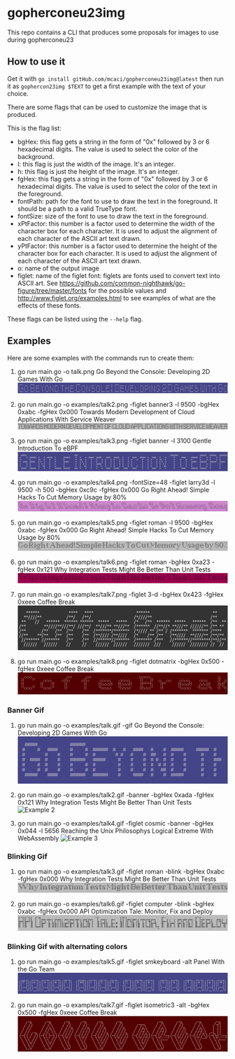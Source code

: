 # gopherconeu23img
This repo contains a CLI that produces some proposals for images to use during gopherconeu23

## How to use it

Get it with `go install gitHub.com/mcaci/gopherconeu23img@latest` then run it as `gophercon23img $TEXT` to get a first example with the text of your choice.

There are some flags that can be used to customize the image that is produced.

This is the flag list:

- bgHex: this flag gets a string in the form of "0x" followed by 3 or 6 hexadecimal digits. The value is used to select the color of the background.
- l: this flag is just the width of the image. It's an integer.
- h: this flag is just the height of the image. It's an integer.
- fgHex: this flag gets a string in the form of "0x" followed by 3 or 6 hexadecimal digits. The value is used to select the color of the text in the foreground.
- fontPath: path for the font to use to draw the text in the foreground. It should be a path to a valid TrueType font.
- fontSize: size of the font to use to draw the text in the foreground.
- xPtFactor: this number is a factor used to determine the width of the character box for each character. It is used to adjust the alignment of each character of the ASCII art text drawn.
- yPtFactor: this number is a factor used to determine the height of the character box for each character. It is used to adjust the alignment of each character of the ASCII art text drawn.
- o: name of the output image
- figlet: name of the figlet font: figlets are fonts used to convert text into ASCII art. See https://github.com/common-nighthawk/go-figure/tree/master/fonts for the possible values and http://www.figlet.org/examples.html to see examples of what are the effects of these fonts.

These flags can be listed using the `--help` flag.

## Examples

Here are some examples with the commands run to create them:

1. go run main.go -o talk.png Go Beyond the Console: Developing 2D Games With Go
![Example 1](./examples/talk.png)

2. go run main.go -o examples/talk2.png -figlet banner3 -l 9500 -bgHex 0xabc -fgHex 0x000 Towards Modern Development of Cloud Applications With Service Weaver
![Example 2](./examples/talk2.png)

3. go run main.go -o examples/talk3.png -figlet banner -l 3100 Gentle Introduction To eBPF
![Example 3](./examples/talk3.png)

4. go run main.go -o examples/talk4.png -fontSize=48 -figlet larry3d -l 9500 -h 500 -bgHex 0xc9c -fgHex 0x000 Go Right Ahead! Simple Hacks To Cut Memory Usage by 80%
![Example 4](./examples/talk4.png)

5. go run main.go -o examples/talk5.png -figlet roman -l 9500 -bgHex 0xabc -fgHex 0x000 Go Right Ahead! Simple Hacks To Cut Memory Usage by 80%
![Example 5](./examples/talk5.png)

6. go run main.go -o examples/talk6.png -figlet roman -bgHex 0xa23 -fgHex 0x121 Why Integration Tests Might Be Better Than Unit Tests
![Example 6](./examples/talk6.png)

7. go run main.go -o examples/talk7.png -figlet 3-d -bgHex 0x423 -fgHex 0xeee Coffee Break
![Example 7](./examples/talk7.png)

8. go run main.go -o examples/talk8.png -figlet dotmatrix -bgHex 0x500 -fgHex 0xeee Coffee Break 
![Example 8](./examples/talk8.png)

### Banner Gif

1. go run main.go -o examples/talk.gif -gif Go Beyond the Console: Developing 2D Games With Go
![Example 1](./examples/talk.gif)

2. go run main.go -o examples/talk2.gif -banner -bgHex 0xada -fgHex 0x121 Why Integration Tests Might Be Better Than Unit Tests
![Example 2](./examples/talk2.gif)

3. go run main.go -o examples/talk4.gif -figlet cosmic -banner -bgHex 0x044 -l 5656 Reaching the Unix Philosophys Logical Extreme With WebAssembly
![Example 3](./examples/talk4.gif)

### Blinking Gif

1. go run main.go -o examples/talk3.gif -figlet roman -blink -bgHex 0xabc -fgHex 0x000 Why Integration Tests Might Be Better Than Unit Tests
![Example 1](./examples/talk3.gif)

2. go run main.go -o examples/talk6.gif -figlet computer -blink -bgHex 0xabc -fgHex 0x000 API Optimization Tale: Monitor, Fix and Deploy
![Example 2](./examples/talk6.gif)

### Blinking Gif with alternating colors 

1. go run main.go -o examples/talk5.gif -figlet smkeyboard -alt Panel With the Go Team
![Example 1](./examples/talk5.gif)

2. go run main.go -o examples/talk7.gif -figlet isometric3 -alt -bgHex 0x500 -fgHex 0xeee Coffee Break
![Example 2](./examples/talk7.gif)
